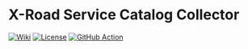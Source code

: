 <!--
Copyright (C) Free Software Foundation, Inc. All rights reserved.
Licensed under the AGPL-3.0-only License. See LICENSE in the project root
for license information.
-->

# X-Road Service Catalog Collector

[![Wiki](https://img.shields.io/badge/Wiki-blue)](https://wiki.digitalservice.id/doc/x-road-service-catalog-collector-qrgBwBfQVu)
[![License](https://img.shields.io/github/license/jabardigitalservice/x-road-service-catalog-collector?logoColor=black&label=License&labelColor=black)](LICENSE)
[![GitHub Action](https://img.shields.io/github/actions/workflow/status/jabardigitalservice/x-road-service-catalog-collector/ci-cd.yml?logo=GitHub&label=CI/CD&labelColor=black)](https://github.com/jabardigitalservice/x-road-service-catalog-collector/actions/workflows/ci-cd.yml)
